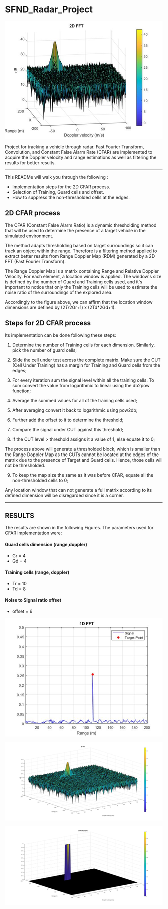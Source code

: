 # SFND_Radar_Project

<p align="center">
  <img src="https://github.com/englucrai/SFND_Radar_Project/blob/main/SFND_Radar.jpg"/>
</p>


Project for tracking a vehicle through radar. Fast Fourier Transform, Convolution, and Constant False Alarm Rate (CFAR) are implemented to acquire the Doppler velocity and range estimations as well as filtering the results for better results.

---

This READMe will walk you through the following :

- Implementation steps for the 2D CFAR process.
- Selection of Training, Guard cells and offset.
- How to suppress the non-thresholded cells at the edges.

## 2D CFAR process

The CFAR (Constant False Alarm Ratio) is a dynamic thresholding method that will be used to determine the presence of a target vehicle in the simulated environment. 

The method adapts thresholding based on target surroundings so it can track an object within the range. Therefore is a filtering method applied to extract better results from Range Doppler Map (RDM) generated by a 2D FFT (Fast Fourier Transform).

The Range Doppler Map is a matrix containing Range and Relative Doppler Velocity. For each element, a location window is applied. The window's size is defined by the number of Guard and Training cells used, and it's important to notice that only the Training cells will be used to estimate the noise ratio of the surroundings of the explored area.

Accordingly to the figure above, we can affirm that the location window dimensions are defined by (2*Tr*2Gr+1) x (2Td*2Gd+1).

## Steps for 2D CFAR process

Its implementation can be done following these steps:

1. Determine the number of Training cells for each dimension. Similarly, pick the number of guard cells;

2. Slide the cell under test across the complete matrix. Make sure the CUT (Cell Under Training) has a margin for Training and Guard cells from the edges;

3. For every iteration sum the signal level within all the training cells. To sum convert the value from logarithmic to linear using the db2pow function;

4. Average the summed values for all of the training cells used;

5. After averaging convert it back to logarithmic using pow2db;

6. Further add the offset to it to determine the threshold;

7. Compare the signal under CUT against this threshold;

8. If the CUT level > threshold assigns it a value of 1, else equate it to 0;

The process above will generate a thresholded block, which is smaller than the Range Doppler Map as the CUTs cannot be located at the edges of the matrix due to the presence of Target and Guard cells. Hence, those cells will not be thresholded.

9. To keep the map size the same as it was before CFAR, equate all the non-thresholded cells to 0;

Any location window that can not generate a full matrix according to its defined dimension will be disregarded since it is a corner.
 
---

## RESULTS

The results are shown in the following Figures. The parameters used for CFAR implementation were:


#### Guard cells dimension (range,doppler)
- Gr = 4
- Gd = 4

#### Training cells (range, doppler)
- Tr = 10 
- Td = 8

#### Noise to Signal ratio offset
- offset = 6

<p align="center">
  <img src="https://github.com/englucrai/SFND_Radar_Project/blob/main/figure1_1d_fft.jpg" alt="Sublime's custom image"/>
</p>

<p align="center">
  <img src="https://github.com/englucrai/SFND_Radar_Project/blob/main/figure1_2d_fft.jpg" alt="Sublime's custom image"/>
</p>

<p align="center">
  <img src="https://github.com/englucrai/SFND_Radar_Project/blob/main/figure1_2d_cfar.jpg" alt="Sublime's custom image"/>
</p>


